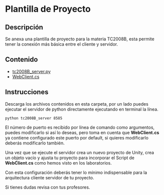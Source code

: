 # Plantilla de Proyecto

## Descripción

Se anexa una plantilla de proyecto para la materia TC2008B, esta permite tener la conexión más básica entre el cliente y servidor.

## Contenido
- [tc2008B_server.py](/template-project/tc2008B_server.py)
- [WebClient.cs](/template-project/WebClient.cs)

## Instrucciones
Descarga los archivos contenidos en esta carpeta, por un lado puedes ejecutar el servidor de python directamente ejecutando en terminal la línea.

```
python tc2008B_server 8585
```

El número de puerto es recibido por línea de comando como argumentos, puedes modificarlo si así lo deseas, pero toma en cuenta que **WebClient.cs** ya contiene configurado este puerto por default, si quieres modificarlo deberás modificarlo también.

Una vez que se ejecute el servidor crea un nuevo proyecto de Unity, crea un objeto vacío y ajusta tu proyecto para incorporar el Script de **WebClient.cs** como hemos visto en los laboratorios.

Con esta configuración deberás tener lo mínimo indispensable para la arquitectura cliente servidor de tu proyecto.

Si tienes dudas revisa con tus profesores.